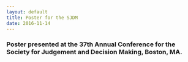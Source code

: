 ```yaml
---
layout: default
title: Poster for the SJDM
date: 2016-11-14
---
```


### Poster presented at the 37th Annual Conference for the Society for Judgement and Decision Making, Boston, MA.




<object height="1000px" width="100%" type="application/pdf" data="http://bouzaslab25.com/documents/poster_elena_2016.pdf">